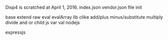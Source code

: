 Disp4 is scratched at April 1, 2016.
index.json vendor.json
file init

base
extend raw eval evalArray lib
clike
add/plus minus/substitute multiply divide and or child 
js
var val
nodejs

expressjs